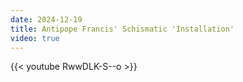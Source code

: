 ```yaml
---
date: 2024-12-19
title: Antipope Francis' Schismatic 'Installation'
video: true
---
```



{{< youtube RwwDLK-S--o >}}

